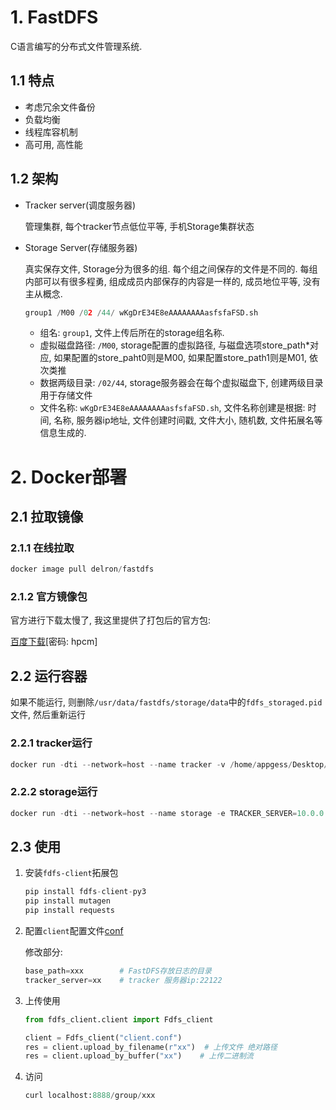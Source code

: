 # 1. FastDFS

C语言编写的分布式文件管理系统. 

## 1.1 特点

* 考虑冗余文件备份
* 负载均衡
* 线程库容机制
* 高可用, 高性能

## 1.2 架构

* Tracker server(调度服务器)

  管理集群, 每个tracker节点低位平等, 手机Storage集群状态

* Storage Server(存储服务器)

  真实保存文件, Storage分为很多的组. 每个组之间保存的文件是不同的. 每组内部可以有很多程勇, 组成成员内部保存的内容是一样的, 成员地位平等, 没有主从概念.

  ```python
  group1 /M00 /02 /44/ wKgDrE34E8eAAAAAAAAasfsfaFSD.sh
  ```

  * 组名: `group1`, 文件上传后所在的storage组名称.
  * 虚拟磁盘路径: `/M00`, storage配置的虚拟路径, 与磁盘选项store_path*对应, 如果配置的store_paht0则是M00, 如果配置store_path1则是M01, 依次类推
  * 数据两级目录: `/02/44`, storage服务器会在每个虚拟磁盘下, 创建两级目录用于存储文件
  * 文件名称: `wKgDrE34E8eAAAAAAAAasfsfaFSD.sh`,  文件名称创建是根据: 时间, 名称, 服务器ip地址, 文件创建时间戳, 文件大小, 随机数, 文件拓展名等信息生成的.

# 2. Docker部署

## 2.1 拉取镜像

### 2.1.1 在线拉取

```python
docker image pull delron/fastdfs
```

### 2.1.2 官方镜像包

官方进行下载太慢了, 我这里提供了打包后的官方包: 

[百度下载](https://pan.baidu.com/s/1_h71riGd2wfJ3PgYFjZybQ )[密码: hpcm]

## 2.2 运行容器

如果不能运行, 则删除`/usr/data/fastdfs/storage/data`中的`fdfs_storaged.pid`文件, 然后重新运行

### 2.2.1 tracker运行

```python
docker run -dti --network=host --name tracker -v /home/appgess/Desktop/fastdfs/tracker:/var/fdfs delron/fastdfs tracker
```

### 2.2.2 storage运行

```python
docker run -dti --network=host --name storage -e TRACKER_SERVER=10.0.0.13:22122 -v /home/appgess/Desktop/fastdfs/storage:/var/fdfs delron/fastdfs storage
```

## 2.3 使用

1. 安装`fdfs-client`拓展包

   ```python
   pip install fdfs-client-py3
   pip install mutagen
   pip install requests
   ```

2. 配置`client`配置文件[conf](.image/26-FastDFS/client.conf)

   修改部分:

   ```python
   base_path=xxx        # FastDFS存放日志的目录
   tracker_server=xx    # tracker 服务器ip:22122
   ```

3. 上传使用

   ```python
   from fdfs_client.client import Fdfs_client
   
   client = Fdfs_client("client.conf")
   res = client.upload_by_filename(r"xx")  # 上传文件 绝对路径
   res = client.upload_by_buffer("xx")    # 上传二进制流
   ```

4. 访问

   ```python
   curl localhost:8888/group/xxx
   ```

   

